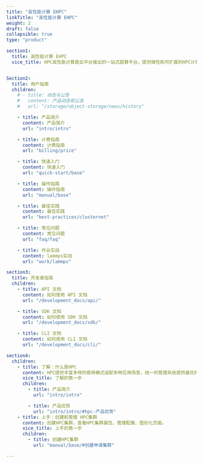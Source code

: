 ```yaml
---
title: "高性能计算 EHPC"
linkTitle: "高性能计算 EHPC"
weight: 2
draft: false
collapsible: true
type: "product"

section1:
  title: 高性能计算 EHPC 
  vice_title: HPC高性能计算是云平台推出的一站式超算平台，提供弹性和可扩展的HPC计算资源，是传统HPC技术与云计算技术的融合升级。提供丰富多样的使用模式适配多种应用场景，统一的管理系统提供最优的使用体验，工程师、研究人员可以突破本地 HPC 基础设施限制，快速开始设计创新。


Section2:
  title: 用户指南
  children:
    # - title: 动态与公告
    #   content: 产品动态和公告
    #   url: "/storage/object-storage/news/history"

    - title: 产品简介
      content: 产品简介
      url: "intro/intro"

    - title: 计费指南
      content: 计费指南
      url: "billing/price"

    - title: 快速入门
      content: 快速入门
      url: "quick-start/base"

    - title: 操作指南
      content: 操作指南
      url: "manual/base"

    - title: 最佳实践
      content: 最佳实践
      url: "best-practices/clusternet"

    - title: 常见问题
      content: 常见问题
      url: "faq/faq"

    - title: 作业实战
      content: lammps实战
      url: "work/lammps"

section3:
  title: 开发者指南
  children:
    - title: API 文档
      content: 如何使用 API 文档
      url: "/development_docs/api/"

    - title: SDK 文档
      content: 如何使用 SDK 文档
      url: "/development_docs/sdk/"

    - title: CLI 文档
      content: 如何使用 CLI 文档
      url: "/development_docs/cli/"

section4:
  children:
    - title: 了解：什么是HPC
      content: HPC提供丰富多样的使用模式适配多种应用场景，统一的管理系统提供最优的使用体验，工程师、研究人员可以突破本地 HPC 基础设施限制，快速开始设计创新。
      vice_title: 了解的第一步
      children:
        - title: 产品简介
          url: "intro/intro"

        - title: 产品优势
          url: "intro/intro/#hpc-产品优势"
    - title: 上手：创建和管理 HPC集群
      content: 创建HPC集群，查看HPC集群属性，管理配置，图形化页面。
      vice_title: 上手的第一步
      children:
        - title: 创建HPC集群
          url: "manual/base/#创建申请集群"

---
```



<!-- type: "product" 这个参数表明这是一个产品index页面 -->
<!-- section1 为产品index页面 主标题 副标题 video  video_img为视频图片  -->
<!-- section2 为产品index页面 第一个大块的用户文档配置  -->
<!-- section3 为产品index页面 第二个大块的开发者文档配置  -->
<!-- section4 为产品index页面 第三个大块的学习路径配置  -->
